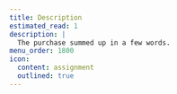 ```yaml
---
title: Description
estimated_read: 1
description: |
  The purchase summed up in a few words.
menu_order: 1800
icon:
  content: assignment
  outlined: true
---
```

